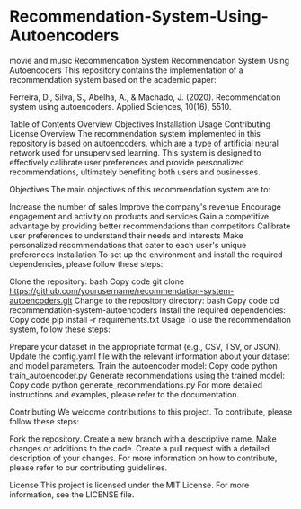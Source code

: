 # Recommendation-System-Using-Autoencoders
movie and music Recommendation System
Recommendation System Using Autoencoders
This repository contains the implementation of a recommendation system based on the academic paper:

Ferreira, D., Silva, S., Abelha, A., & Machado, J. (2020). Recommendation system using autoencoders. Applied Sciences, 10(16), 5510.

Table of Contents
Overview
Objectives
Installation
Usage
Contributing
License
Overview
The recommendation system implemented in this repository is based on autoencoders, which are a type of artificial neural network used for unsupervised learning. This system is designed to effectively calibrate user preferences and provide personalized recommendations, ultimately benefiting both users and businesses.

Objectives
The main objectives of this recommendation system are to:

Increase the number of sales
Improve the company's revenue
Encourage engagement and activity on products and services
Gain a competitive advantage by providing better recommendations than competitors
Calibrate user preferences to understand their needs and interests
Make personalized recommendations that cater to each user's unique preferences
Installation
To set up the environment and install the required dependencies, please follow these steps:

Clone the repository:
bash
Copy code
git clone https://github.com/yourusername/recommendation-system-autoencoders.git
Change to the repository directory:
bash
Copy code
cd recommendation-system-autoencoders
Install the required dependencies:
Copy code
pip install -r requirements.txt
Usage
To use the recommendation system, follow these steps:

Prepare your dataset in the appropriate format (e.g., CSV, TSV, or JSON).
Update the config.yaml file with the relevant information about your dataset and model parameters.
Train the autoencoder model:
Copy code
python train_autoencoder.py
Generate recommendations using the trained model:
Copy code
python generate_recommendations.py
For more detailed instructions and examples, please refer to the documentation.

Contributing
We welcome contributions to this project. To contribute, please follow these steps:

Fork the repository.
Create a new branch with a descriptive name.
Make changes or additions to the code.
Create a pull request with a detailed description of your changes.
For more information on how to contribute, please refer to our contributing guidelines.

License
This project is licensed under the MIT License. For more information, see the LICENSE file.

